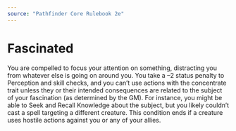 ```yaml
---
source: "Pathfinder Core Rulebook 2e"
---
```

# Fascinated

You are compelled to focus your attention on something, distracting you from whatever else is going on around you. You take a –2 status penalty to Perception and skill checks, and you can’t use actions with the concentrate trait unless they or their intended consequences are related to the subject of your fascination (as determined by the GM). For instance, you might be able to Seek and Recall Knowledge about the subject, but you likely couldn’t cast a spell targeting a different creature. This condition ends if a creature uses hostile actions against you or any of your allies. 